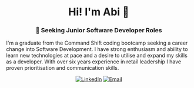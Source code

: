 
<h1 align="center">Hi! I'm Abi 👋</h1>

<h3 align="center">
🌱 Seeking Junior Software Developer Roles
</h3>

I'm a graduate from the Command Shift coding bootcamp seeking a career change into Software Development. I have strong enthusiasm and ability to learn new technologies at pace and a desire to utilise and expand my skills as a developer. With over six years experience in retail leadership I have proven prioritisation and communication skills.


<p align="center"> 
<a href="https://www.linkedin.com/in/abi-turner-670aa3122/"><img src="https://img.shields.io/badge/-LinkedIn-0077B5?style=flat&logo=linkedin&logoColor=white" alt="LinkedIn"></a>
  <a href="mailto:turner.abi@gmail.com"><img src="https://img.shields.io/badge/-Email-D14836?style=flat&logo=gmail&logoColor=white" alt="Email"></a>
</p>
